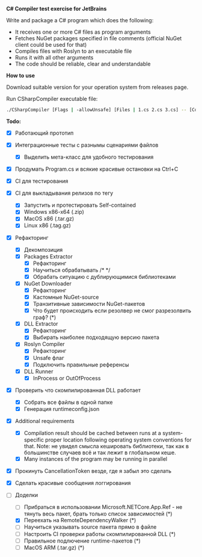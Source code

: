 **C# Compiler test exercise for JetBrains**

Write and package a C# program which does the following:

- It receives one or more C# files as program arguments
- Fetches NuGet packages specified in file comments (official NuGet client could be used for that)
- Compiles files with Roslyn to an executable file
- Runs it with all other arguments 
- The code should be reliable, clear and understandable

**How to use**

Download suitable version for your operation system from releases page.

Run CSharpCompiler executable file:

```bash
./CSharpCompiler [Flags | -allowUnsafe] [Files | 1.cs 2.cs 3.cs] -- [Compiled program arguments | 1 2 3]
```

**Todo:**

- [x] Работающий прототип
- [x] Интеграционные тесты с разнымы сценариями файлов
  - [x] Выделить мета-класс для удобного тестирования
- [x] Продумать Program.cs и всякие красивые остановки на Ctrl+C
- [x] CI для тестирования
- [x] CI для выкладывания релизов по тегу
  - [x] Запустить и протестировать Self-contained
  - [x] Windows x86-x64 (.zip)
  - [x] MacOS x86 (.tar.gz)
  - [x] Linux x86 (.tag.gz)
- [x] Рефакторинг
  - [x] Декомпозиция
  - [x] Packages Extractor
    - [x] Рефакторинг
    - [x] Научиться обрабатывать /* */
    - [x] Обрабать ситуацию с дублирующимися библиотеками
  - [x] NuGet Downloader
    - [x] Рефакторинг
    - [x] Кастомные NuGet-source
    - [x] Транзитивные зависимости NuGet-пакетов
    - [x] Что будет происходить если резолвер не смог разрезолвить граф? (*)
  - [x] DLL Extractor
    - [x] Рефакторинг
    - [x] Выбирать наиболее подходящую версию пакета
  - [x] Roslyn Compiler
    - [x] Рефакторинг
    - [x] Unsafe флаг
    - [x] Подключить правильные референсы
  - [x] DLL Runner
    - [x] InProcess or OutOfProcess
- [x] Проверить что скомпилированная DLL работает
  - [x] Собрать все файлы в одной папке
  - [x] Генерация runtimeconfig.json
- [x] Additional requirements

  - [x] Compilation result should be cached between runs at a system-specific proper location following
    operating system conventions for that. Note: не увидел смысла кешировать библиотеки, так как в большинстве случаев всё и так лежит в глобальном кеше.
  - [x] Many instances of the program may be running in parallel
- [x] Прокинуть CancellationToken везде, где я забыл это сделать
- [x] Сделать красивые сообщения логгирования
- [ ] Доделки
  - [ ] Прибраться в использовании Microsoft.NETCore.App.Ref - не тянуть весь пакет, брать только список зависимостей (*)
  - [x] Переехать на RemoteDependencyWalker (*)
  - [ ] Научиться указывать source пакета прямо в файле
  - [ ] Настроить CI проверки работы скомпилированной DLL (*)
  - [ ] Правильное подлючение runtime-пакетов (*)
  - [ ] MacOS ARM (.tar.gz) (*)
